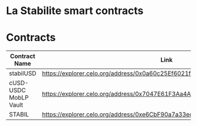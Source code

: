 # La Stabilite smart contracts

# Contracts

| Contract Name         | Link                                                                         |
|-----------------------|------------------------------------------------------------------------------|
| stabilUSD             | https://explorer.celo.org/address/0x0a60c25Ef6021fC3B479914E6bcA7C03c18A97f1 |
| cUSD-USDC MobLP Vault | https://explorer.celo.org/address/0x7047E61F3Aa4A1312252dD61a292143abC67F78f |
| STABIL                | https://explorer.celo.org/address/0xe6CbF90a7a33eddC9e27eD2bb383B7baA93cC7Dc |
